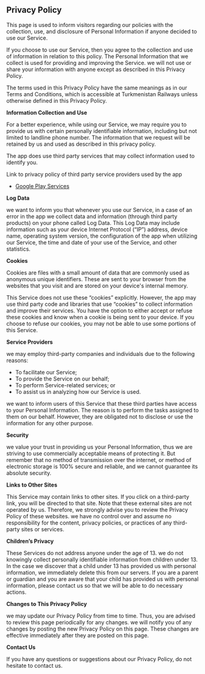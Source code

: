 <h2>Privacy Policy</h2>
  <p>This page is used to inform visitors regarding our policies with the collection, use, and disclosure of Personal Information if anyone decided to use our Service. </p> <p>If you choose to use our Service, then you agree to the collection and use of information in relation
                    to this policy. The Personal Information that we collect is used for providing and improving the
                    Service. we will not use or share your information with anyone except as described
                    in this Privacy Policy.
                  </p> <p>The terms used in this Privacy Policy have the same meanings as in our Terms and Conditions, which is accessible
                    at Turkmenistan Railways unless otherwise defined in this Privacy Policy.
                  </p> <p><strong>Information Collection and Use</strong></p> <p>For a better experience, while using our Service, we may require you to provide us with certain
                    personally identifiable information, including but not limited to landline phone number. The information that we request will be retained by us and used as described in this privacy policy.
                  </p> <p>The app does use third party services that may collect information used to identify you.</p> <div><p>Link to privacy policy of third party service providers used by the app</p> <ul><li><a href="https://www.google.com/policies/privacy/" target="_blank">Google Play Services</a></li> <!----> <!----> <!----> <!----> <!----> <!----></ul></div> <p><strong>Log Data</strong></p> <p> we want to inform you that whenever you use our Service, in a case of an
                    error in the app we collect data and information (through third party products) on your phone
                    called Log Data. This Log Data may include information such as your device Internet Protocol (“IP”) address,
                    device name, operating system version, the configuration of the app when utilizing our Service,
                    the time and date of your use of the Service, and other statistics.
                  </p> <p><strong>Cookies</strong></p> <p>Cookies are files with a small amount of data that are commonly used as anonymous unique identifiers. These
                    are sent to your browser from the websites that you visit and are stored on your device's internal memory.
                  </p> <p>This Service does not use these “cookies” explicitly. However, the app may use third party code and libraries
                    that use “cookies” to collect information and improve their services. You have the option to either
                    accept or refuse these cookies and know when a cookie is being sent to your device. If you choose to
                    refuse our cookies, you may not be able to use some portions of this Service.
                  </p> <p><strong>Service Providers</strong></p> <p> we may employ third-party companies and individuals due to the following reasons:</p> <ul><li>To facilitate our Service;</li> <li>To provide the Service on our behalf;</li> <li>To perform Service-related services; or</li> <li>To assist us in analyzing how our Service is used.</li></ul> <p> we want to inform users of this Service that these third parties have access to your
                    Personal Information. The reason is to perform the tasks assigned to them on our behalf. However, they
                    are obligated not to disclose or use the information for any other purpose.
                  </p> <p><strong>Security</strong></p> <p> we value your trust in providing us your Personal Information, thus we are striving
                    to use commercially acceptable means of protecting it. But remember that no method of transmission over
                    the internet, or method of electronic storage is 100% secure and reliable, and we cannot guarantee
                    its absolute security.
                  </p> <p><strong>Links to Other Sites</strong></p> <p>This Service may contain links to other sites. If you click on a third-party link, you will be directed
                    to that site. Note that these external sites are not operated by us. Therefore, we strongly
                    advise you to review the Privacy Policy of these websites. we have no control over
                    and assume no responsibility for the content, privacy policies, or practices of any third-party sites
                    or services.
                  </p> <p><strong>Children’s Privacy</strong></p> <p>These Services do not address anyone under the age of 13. we do not knowingly collect
                    personally identifiable information from children under 13. In the case we discover that a child
                    under 13 has provided us with personal information, we immediately delete this from
                    our servers. If you are a parent or guardian and you are aware that your child has provided us with personal
                    information, please contact us so that we will be able to do necessary actions.
                  </p> <p><strong>Changes to This Privacy Policy</strong></p> <p> we may update our Privacy Policy from time to time. Thus, you are advised to review
                    this page periodically for any changes. we will notify you of any changes by posting
                    the new Privacy Policy on this page. These changes are effective immediately after they are posted on
                    this page.
                  </p> <p><strong>Contact Us</strong></p> <p>If you have any questions or suggestions about our Privacy Policy, do not hesitate to contact
                    us.
                  </p>

  </body></html>
